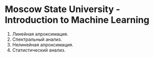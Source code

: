 # Moscow State University - Introduction to Machine Learning

1. Линейная апроксимация.
2. Спектральный анализ.
3. Нелинейная апроксимация.
4. Статистический анализ.